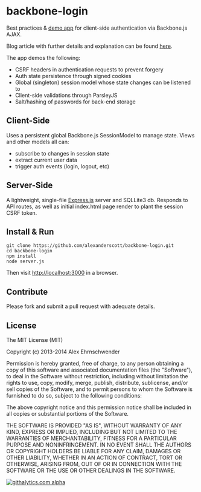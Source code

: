 backbone-login
==============
Best practices & [demo app](http://backbone-login.crunchdevelopment.com) for client-side authentication via Backbone.js AJAX.

Blog article with further details and explanation can be found [here](http://alexehrnschwender.com/2013/07/client-side-auth-session-mgmt-backbone-node/).


The app demos the following:
  * CSRF headers in authentication requests to prevent forgery
  * Auth state persistence through signed cookies
  * Global (singleton) session model whose state changes can be listened to 
  * Client-side validations through ParsleyJS
  * Salt/hashing of passwords for back-end storage



Client-Side
---------------
Uses a persistent global Backbone.js SessionModel to manage state.
Views and other models all can:
  * subscribe to changes in session state
  * extract current user data
  * trigger auth events (login, logout, etc)



Server-Side
--------------
A lightweight, single-file [Express.js](http://expressjs.com) server and SQLLite3 db.
Responds to API routes, as well as initial index.html page render to plant the session CSRF token.



Install & Run
--------------
	git clone https://github.com/alexanderscott/backbone-login.git
	cd backbone-login
	npm install
	node server.js
	
Then visit [http://localhost:3000](http://localhost:3000) in a browser.


Contribute
------------
Please fork and submit a pull request with adequate details.


License
------------
The MIT License (MIT)

Copyright (c) 2013-2014 Alex Ehrnschwender

Permission is hereby granted, free of charge, to any person obtaining a copy of
this software and associated documentation files (the "Software"), to deal in
the Software without restriction, including without limitation the rights to
use, copy, modify, merge, publish, distribute, sublicense, and/or sell copies of
the Software, and to permit persons to whom the Software is furnished to do so,
subject to the following conditions:

The above copyright notice and this permission notice shall be included in all
copies or substantial portions of the Software.

THE SOFTWARE IS PROVIDED "AS IS", WITHOUT WARRANTY OF ANY KIND, EXPRESS OR
IMPLIED, INCLUDING BUT NOT LIMITED TO THE WARRANTIES OF MERCHANTABILITY, FITNESS
FOR A PARTICULAR PURPOSE AND NONINFRINGEMENT. IN NO EVENT SHALL THE AUTHORS OR
COPYRIGHT HOLDERS BE LIABLE FOR ANY CLAIM, DAMAGES OR OTHER LIABILITY, WHETHER
IN AN ACTION OF CONTRACT, TORT OR OTHERWISE, ARISING FROM, OUT OF OR IN
CONNECTION WITH THE SOFTWARE OR THE USE OR OTHER DEALINGS IN THE SOFTWARE.

[![githalytics.com alpha](https://cruel-carlota.pagodabox.com/e0049dba8ba4d8ba83ea100757ce0630 "githalytics.com")](http://githalytics.com/alexanderscott/backbone-login)
